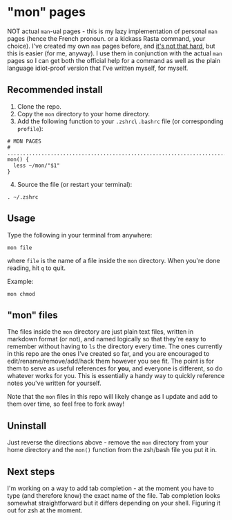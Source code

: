 # "mon" pages

NOT actual `man`-ual pages - this is my lazy implementation of personal `man` pages (hence the French pronoun. or a kickass Rasta command, your choice). I've created my own `man` pages before, and [it's not that hard](https://www.cyberciti.biz/faq/linux-unix-creating-a-manpage/), but this is easier (for me, anyway). I use them in conjunction with the actual `man` pages so I can get both the official help for a command as well as the plain language idiot-proof version that I've written myself, for myself.

## Recommended install

1. Clone the repo.
1. Copy the `mon` directory to your home directory.
1. Add the following function to your `.zshrc`\ `.bashrc` file (or corresponding `profile`):

```
# MON PAGES
# ........................................................................
mon() {
  less ~/mon/"$1"
}
```

4. Source the file (or restart your terminal):

```
. ~/.zshrc
```

## Usage

Type the following in your terminal from anywhere:

```
mon file
```

where `file` is the name of a file inside the `mon` directory. When you're done reading, hit `q` to quit.

Example:

```
mon chmod
```

## "mon" files

The files inside the `mon` directory are just plain text files, written in markdown format (or not), and named logically so that they're easy to remember without having to `ls` the directory every time. The ones currently in this repo are the ones I've created so far, and you are encouraged to edit/rename/remove/add/hack them however you see fit. The point is for them to serve as useful references for __you__, and everyone is different, so do whatever works for you. This is essentially a handy way to quickly reference notes you've written for yourself.

Note that the `mon` files in this repo will likely change as I update and add to them over time, so feel free to fork away!

## Uninstall

Just reverse the directions above - remove the `mon` directory from your home directory and the `mon()` function from the zsh/bash file you put it in.

## Next steps

I'm working on a way to add tab completion - at the moment you have to type (and therefore know) the exact name of the file. Tab completion looks somewhat straightforward but it differs depending on your shell. Figuring it out for zsh at the moment.
